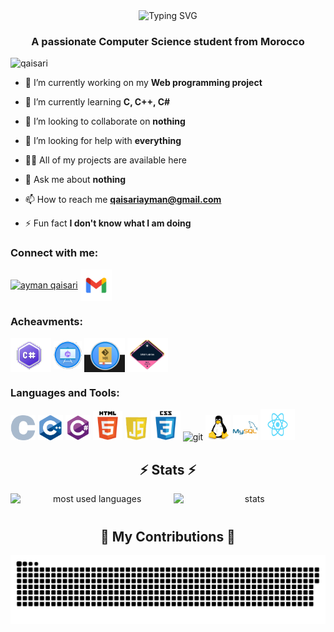 <div align="center">
  <img src="https://readme-typing-svg.herokuapp.com?font=Fira+Code&weight=600&size=30&pause=1000&color=B5B0C3&center=true&vCenter=true&width=435&lines=%3E%3E+Hi+There%F0%9F%91%8B;%3E%3E+I'm+Ayman+Qaisari" alt="Typing SVG" />
</div>


<h3 align="center">A passionate Computer Science student from Morocco</h3>

<p align="left"> <img src="https://komarev.com/ghpvc/?username=qaisari&label=Profile%20views&color=0e75b6&style=flat" alt="qaisari" /> </p>

- 🔭 I’m currently working on my **Web programming project**

- 🌱 I’m currently learning **C, C++, C#**

- 👯 I’m looking to collaborate on **nothing**

- 🤝 I’m looking for help with **everything**

- 👨‍💻 All of my projects are available here

- 💬 Ask me about **nothing**

- 📫 How to reach me **qaisariayman@gmail.com**

- ⚡ Fun fact **I don't know what I am doing**

<h3 align="left">Connect with me:</h3>
<p align="left">
<a href="https://www.linkedin.com/in/ayman-qaisari-3337a3251/" target="blank"><img align="center" src="https://raw.githubusercontent.com/rahuldkjain/github-profile-readme-generator/master/src/images/icons/Social/linked-in-alt.svg" alt="ayman qaisari" height="30" width="40" /></a>
<a href="mailto:qaisariayman@gmail.com" target="blank"><img align="center" src="gmail2.PNG" alt="qaisari ayman" height="50" width="50" /></a>
</p>

<h3 align="left">Acheavments:</h3>

<a href="https://learn.microsoft.com/api/achievements/share/en-us/qaisariayman-0716/ESA9Q8CP?sharingId=98F589CF554F3705" target="blank"><img align="center" src="https://github.com/qaisari/qaisari/blob/main/C%23.PNG" alt="C#" height="55" width="65" margin="0" /></a>
<a href="https://learn.microsoft.com/api/achievements/share/en-us/qaisariayman-0716/FMRCKBEX?sharingId=98F589CF554F3705" target="blank"><img align="center" src=".NET_PNG.PNG" alt=".NET" height="45" width="45" margin="0" /></a>
<a href="https://learn.microsoft.com/api/achievements/share/en-us/qaisariayman-0716/3A2FVPGH?sharingId=98F589CF554F3705" target="blank"><img align="center" src="acheavement.PNG" alt="Git" height="55" width="65" margin="0" /></a>
<a href="https://www.datacamp.com/statement-of-accomplishment/track/9041ccc8dd15877f7b4403575464584f47566569?raw=1" target="blank"><img align="center" src="GithubFoundation.PNG" alt="Github" height="55" width="65" margin="0" /></a>


<h3 align="left">Languages and Tools:</h3>
<p align="left"> <img src="https://raw.githubusercontent.com/devicons/devicon/master/icons/c/c-original.svg" alt="c" width="40" height="40"/> <img src="https://raw.githubusercontent.com/devicons/devicon/master/icons/cplusplus/cplusplus-original.svg" alt="cpp" width="40" height="40"/> <img src="https://raw.githubusercontent.com/devicons/devicon/master/icons/csharp/csharp-original.svg" alt="csharp" width="40" height="40"/> <img src="https://raw.githubusercontent.com/devicons/devicon/master/icons/html5/html5-original-wordmark.svg" alt="html5" width="47" height="47"/> <img src="JS.PNG" width="38" height="38"> <img src="https://raw.githubusercontent.com/devicons/devicon/master/icons/css3/css3-original-wordmark.svg" alt="css3" width="47" height="47"/> <img src="https://www.vectorlogo.zone/logos/git-scm/git-scm-icon.svg" alt="git" width="40" height="40"/> <img src="https://raw.githubusercontent.com/devicons/devicon/master/icons/linux/linux-original.svg" alt="linux" width="40" height="40"/> <img src="https://raw.githubusercontent.com/devicons/devicon/master/icons/mysql/mysql-original-wordmark.svg" alt="mysql" width="40" height="40"/> <img src="logo.svg" alt="react" width="55" height="50"/></p>
<!--
<div align="center">
  <h2>⚡ Stats ⚡</h2>
  <img width=345 align="left" src="https://github-readme-stats.vercel.app/api/top-langs?username=qaisari&show_icons=true&locale=en&layout=compact&theme=tokyonight" alt="most used languages" />
  <img width=320 align="right" src="https://github-readme-stats.vercel.app/api?username=qaisari&show_icons=true&locale=en&theme=tokyonight" alt="stats" />
</div>
<div align="center">
  <h2>🐍 My Contributions 🐍</h2>
  <br>
  <img align="right" src="https://github.com/qaisari/qaisari/blob/output/github-snake-dark.svg" alt="Snake animation" />
  <br/><br/><br/>
</div>
-->
<div align="center">
  <h2>⚡ Stats ⚡</h2>
  <div style="display: flex; justify-content: center; gap: 2ho0px;">
    <img width="345" src="https://github-readme-stats.vercel.app/api/top-langs?username=qaisari&show_icons=true&locale=en&layout=compact&theme=tokyonight" alt="most used languages" />
    <img width="320" src="https://github-readme-stats.vercel.app/api?username=qaisari&show_icons=true&locale=en&theme=tokyonight" alt="stats" />
  </div>
</div>

<div align="center" style="margin-top: 40px;">
  <h2>🐍 My Contributions 🐍</h2>
  <img src="https://github.com/qaisari/qaisari/blob/output/github-snake-dark.svg" alt="Snake animation" />
</div>

<!--
**qaisari/qaisari** is a ✨ _special_ ✨ repository because its `README.md` (this file) appears on your GitHub profile.
<p><img align="right" src="https://github-readme-streak-stats.herokuapp.com/?user=qaisari&theme=tokyonight" alt="streak" /></p>
![snake gif](https://github.com/qaisari/qaisari/blob/output/github-snake-dark.svg)
Here are some ideas to get you started:
(https://git.io/streak-stats)
- 🔭 I’m currently working on ...
- 🌱 I’m currently learning ...
- 👯 I’m looking to collaborate on ...
- 🤔 I’m looking for help with ...
- 💬 Ask me about ...
- 📫 How to reach me: ...
- 😄 Pronouns: ...
- ⚡ Fun fact: ...
-->
